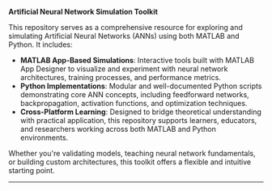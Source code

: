 **Artificial Neural Network Simulation Toolkit**

This repository serves as a comprehensive resource for exploring and simulating Artificial Neural Networks (ANNs) using both MATLAB and Python. It includes:

-  **MATLAB App-Based Simulations**: Interactive tools built with MATLAB App Designer to visualize and experiment with neural network architectures, training processes, and performance metrics.
-  **Python Implementations**: Modular and well-documented Python scripts demonstrating core ANN concepts, including feedforward networks, backpropagation, activation functions, and optimization techniques.
-  **Cross-Platform Learning**: Designed to bridge theoretical understanding with practical application, this repository supports learners, educators, and researchers working across both MATLAB and Python environments.

Whether you're validating models, teaching neural network fundamentals, or building custom architectures, this toolkit offers a flexible and intuitive starting point.

---
